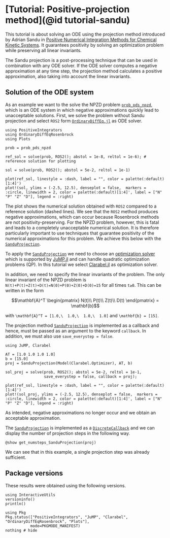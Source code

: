 # [Tutorial: Positive-projection method](@id tutorial-sandu)

This tutorial is about solving an ODE using the projection method introduced by Adrian Sandu in [Positive Numerical Integration Methods for Chemical Kinetic Systems](https://doi.org/10.1006%2Fjcph.2001.6750). It guarantees positivity by solving an optimization problem while preserving all linear invariants.

The Sandu projection is a post-processing technique that can be used in combination with any ODE solver.
If the ODE solver computes a negative approximation at any time step, the projection method calculates a positive approximation, also taking into account the linear invariants.

## Solution of the ODE system

As an example we want to the solve the NPZD problem [`prob_pds_npzd`](@ref), which is an ODE system in which negative approximations quickly lead to unacceptable solutions. First, we solve the problem without Sandu projection and select `ROS2` form [`OrdinaryDiffEq.jl`](https://docs.sciml.ai/OrdinaryDiffEq/stable/) as ODE solver.

```@example Sandu_NPZD
using PositiveIntegrators
using OrdinaryDiffEqRosenbrock
using Plots

prob = prob_pds_npzd

ref_sol = solve(prob, ROS2(); abstol = 1e-8, reltol = 1e-6); # reference solution for plotting

sol = solve(prob, ROS2(); abstol = 5e-2, reltol = 1e-1)

plot(ref_sol, linestyle = :dash, label = "", color = palette(:default)[1:4]')
plot!(sol, ylims = (-2.5, 12.5), denseplot = false,  markers = :circle, linewidth = 2, color = palette(:default)[1:4]', label = ["N" "P" "Z" "D"], legend = :right)
```

The plot shows the numerical solution obtained with `ROS2` compared to a reference solution (dashed lines).
We see that the `ROS2` method produces negative approximations, which can occur because Rosenbrock methods are not positivity-preserving. For the NPZD problem, however, this is fatal and leads to a completely unacceptable numerical solution. It is therefore particularly important to use techniques that guarantee positivity of the numerical approximations for this problem. We achieve this below with the [`SanduProjection`](@ref).

To apply the [`SanduProjection`](@ref) we need to choose an [optimization solver](https://jump.dev/JuMP.jl/stable/installation/#Supported-solvers) which is supported by [JuMP.jl](https://jump.dev/JuMP.jl/stable/) and can handle quadratic optimization problems (QP). In this tutorial we select [Clarabel.jl](https://clarabel.org/stable/) as optimization solver.

In addition, we need to specify the linear invariants of the problem. 
The only linear invariant of the NPZD problem is ``N(t)+P(t)+Z(t)+D(t)=N(0)+P(0)+Z(0)+D(0)=15`` for all times ``t≥0``.
This can be written in the form 
```math
\mathbf{A}^T \begin{pmatrix} N(t)\\ P(t)\\ Z(t)\\ D(t) \end{pmatrix} = \mathbf{b}
```
with ``\mathbf{A}^T = [1.0,\  1.0,\  1.0,\  1.0]`` and ``\mathbf{b} = [15]``.

The projection method [`SanduProjection`](@ref) is implemented as a callback and hence, must be passed as an argument to the keyword `callback`. In addition, we must also use `save_everystep = false`.

```@example Sandu_NPZD
using JuMP, Clarabel

AT = [1.0 1.0 1.0 1.0]
b = [15.0]
proj = SanduProjection(Model(Clarabel.Optimizer), AT, b)

sol_proj = solve(prob, ROS2(); abstol = 5e-2, reltol = 1e-1,
                 save_everystep = false, callback = proj);

plot(ref_sol, linestyle = :dash, label = "", color = palette(:default)[1:4]')
plot!(sol_proj, ylims = (-2.5, 12.5), denseplot = false,  markers = :circle, linewidth = 2, color = palette(:default)[1:4]', label = ["N" "P" "Z" "D"], legend = :right)            
```

As intended, negative approximations no longer occur and we obtain an acceptable approximation.

The [`SanduProjection`](@ref) is implemented as a [`DiscreteCallback`](https://docs.sciml.ai/DiffEqDocs/stable/features/callback_functions/#SciMLBase.DiscreteCallback) and we can display the number of projection steps in the following way.

```@example Sandu_NPZD
@show get_numsteps_SanduProjection(proj) 
```

We can see that in this example, a single projection step was already sufficient.

## Package versions

These results were obtained using the following versions.
```@example NPZD
using InteractiveUtils
versioninfo()
println()

using Pkg
Pkg.status(["PositiveIntegrators", "JuMP", "Clarabel", "OrdinaryDiffEqRosenbrock", "Plots"],
           mode=PKGMODE_MANIFEST)
nothing # hide
```
